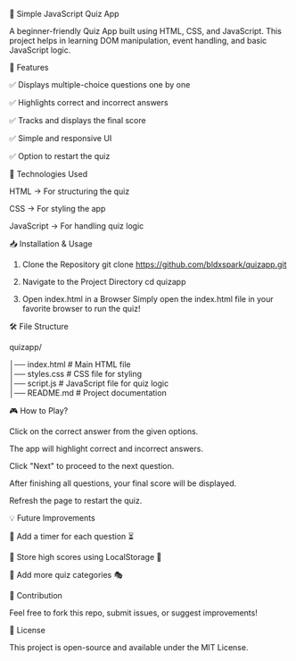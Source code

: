 🎯 Simple JavaScript Quiz App

A beginner-friendly Quiz App built using HTML, CSS, and JavaScript. This project helps in learning DOM manipulation, event handling, and basic JavaScript logic.

🚀 Features

✅ Displays multiple-choice questions one by one

✅ Highlights correct and incorrect answers

✅ Tracks and displays the final score

✅ Simple and responsive UI

✅ Option to restart the quiz

📌 Technologies Used

HTML → For structuring the quiz

CSS → For styling the app

JavaScript → For handling quiz logic

📥 Installation & Usage

1. Clone the Repository
git clone https://github.com/bldxspark/quizapp.git

3. Navigate to the Project Directory
cd quizapp

4. Open index.html in a Browser
Simply open the index.html file in your favorite browser to run the quiz!

🛠️ File Structure

quizapp/

│── index.html      # Main HTML file  
│── styles.css      # CSS file for styling  
│── script.js       # JavaScript file for quiz logic  
│── README.md       # Project documentation  

🎮 How to Play?

Click on the correct answer from the given options.

The app will highlight correct and incorrect answers.

Click "Next" to proceed to the next question.

After finishing all questions, your final score will be displayed.

Refresh the page to restart the quiz.

💡 Future Improvements

🔹 Add a timer for each question ⏳

🔹 Store high scores using LocalStorage 💾

🔹 Add more quiz categories 🎭

🤝 Contribution

Feel free to fork this repo, submit issues, or suggest improvements!

📜 License

This project is open-source and available under the MIT License.

